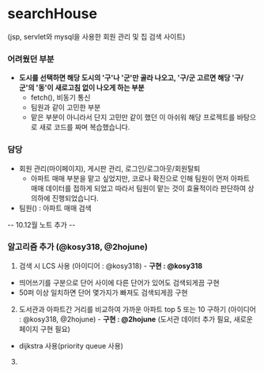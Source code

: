 # searchHouse
(jsp, servlet와 mysql을 사용한 회원 관리 및 집 검색 사이트)

### 어려웠던 부분
- <b>도시를 선택하면 해당 도시의 '구'나 '군'만 골라 나오고, '구/군 고르면 해당 '구/군'의 '동'이 새로고침 없이 나오게 하는 부분</b>
  - fetch(), 비동기 통신
  - 팀원과 같이 고민한 부분
  - 맡은 부분이 아니라서 단지 고민만 같이 했던 이 아쉬워 해당 프로젝트를 바탕으로 새로 코드를 짜며 복습했습니다.

### 담당
- 회원 관리(마이페이지), 게시판 관리, 로그인/로그아웃/회원탈퇴
  - 아파트 매매 부분을 맡고 싶었지만, 코로나 확진으로 인해 팀원이 먼저 아파트 매매 데이터를 접하게 되었고 따라서 팀원이 맡는 것이 효율적이라 판단하여 상의하에 진행되었습니다.
- 팀원() : 아파트 매매 검색

-- 10.12월 노트 추가 --
### 알고리즘 추가 (@kosy318, @2hojune)
1. 검색 시 LCS 사용 (아이디어 : @kosy318) - <b>구현 : @kosy318</b>
  - 띄어쓰기를 구분으로 단어 사이에 다른 단어가 있어도 검색되게끔 구현
  - 50퍼 이상 일치하면 단어 몇가지가 빠져도 검색되게끔 구현
2. 도서관과 아파트간 거리를 비교하여 가까운 아파트 top 5 또는 10 구하기 (아이디어 : @kosy318, @2hojune) - <b>구현 : @2hojune</b>
(도서관 데이터 추가 필요, 새로운 페이지 구현 필요)
  - dijkstra 사용(priority queue 사용)
3. 
